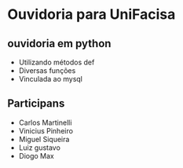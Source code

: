 # Ouvidoria para UniFacisa

## ouvidoria em python
- Utilizando métodos def
- Diversas funções
- Vinculada ao  mysql

## Participans
-   Carlos Martinelli
- Vinicius Pinheiro
- Miguel Siqueira
- Luiz gustavo
- Diogo Max

